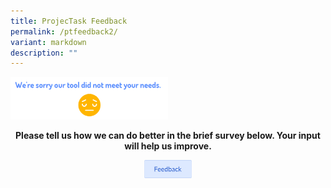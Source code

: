 ```yaml
---
title: ProjecTask Feedback
permalink: /ptfeedback2/
variant: markdown
description: ""
---
```

<p></p>
<div class="isomer-image-wrapper">
<img style="width: 50%;" height="auto" width="100%" alt="" src="/images/ProjecTask/projectask_feedback.png">
</div>
<center> <p><strong>Please tell us how we can do better in the brief survey below. Your input will help us improve.</strong>
</p>
	</center>
	<center><a href="http://form.gov.sg/6667b726f7b7a38bc32378c4" target="_blank" rel="noopener noreferrer"><img src="/images/ProjecTask/ProjecTask_Feedback_Button.png" style="width:15%; display: inline;"></a> </center>